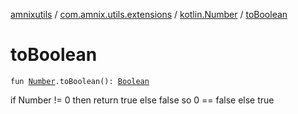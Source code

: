 [amnixutils](../../index.md) / [com.amnix.utils.extensions](../index.md) / [kotlin.Number](index.md) / [toBoolean](./to-boolean.md)

# toBoolean

`fun `[`Number`](https://kotlinlang.org/api/latest/jvm/stdlib/kotlin/-number/index.html)`.toBoolean(): `[`Boolean`](https://kotlinlang.org/api/latest/jvm/stdlib/kotlin/-boolean/index.html)

if Number != 0 then return true else false so 0 == false else true

